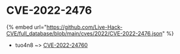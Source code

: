 # CVE-2022-2476
{% embed url="https://github.com/Live-Hack-CVE/full_database/blob/main/cves/2022/CVE-2022-2476.json" %}

* tuo4n8 ~> [CVE-2022-24760](https://www.alice-snow.ru/2022/database/cve-2022-2476/cve-2022-24760-tuo4n8)